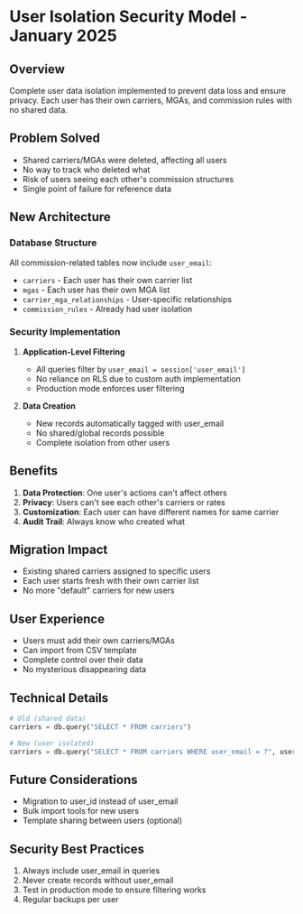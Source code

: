 # User Isolation Security Model - January 2025

## Overview
Complete user data isolation implemented to prevent data loss and ensure privacy. Each user has their own carriers, MGAs, and commission rules with no shared data.

## Problem Solved
- Shared carriers/MGAs were deleted, affecting all users
- No way to track who deleted what
- Risk of users seeing each other's commission structures
- Single point of failure for reference data

## New Architecture

### Database Structure
All commission-related tables now include `user_email`:
- `carriers` - Each user has their own carrier list
- `mgas` - Each user has their own MGA list  
- `carrier_mga_relationships` - User-specific relationships
- `commission_rules` - Already had user isolation

### Security Implementation
1. **Application-Level Filtering**
   - All queries filter by `user_email = session['user_email']`
   - No reliance on RLS due to custom auth implementation
   - Production mode enforces user filtering

2. **Data Creation**
   - New records automatically tagged with user_email
   - No shared/global records possible
   - Complete isolation from other users

## Benefits
1. **Data Protection**: One user's actions can't affect others
2. **Privacy**: Users can't see each other's carriers or rates
3. **Customization**: Each user can have different names for same carrier
4. **Audit Trail**: Always know who created what

## Migration Impact
- Existing shared carriers assigned to specific users
- Each user starts fresh with their own carrier list
- No more "default" carriers for new users

## User Experience
- Users must add their own carriers/MGAs
- Can import from CSV template
- Complete control over their data
- No mysterious disappearing data

## Technical Details
```python
# Old (shared data)
carriers = db.query("SELECT * FROM carriers")

# New (user isolated)
carriers = db.query("SELECT * FROM carriers WHERE user_email = ?", user_email)
```

## Future Considerations
- Migration to user_id instead of user_email
- Bulk import tools for new users
- Template sharing between users (optional)

## Security Best Practices
1. Always include user_email in queries
2. Never create records without user_email
3. Test in production mode to ensure filtering works
4. Regular backups per user